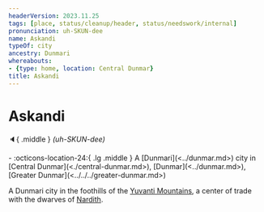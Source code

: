 ```yaml
---
headerVersion: 2023.11.25
tags: [place, status/cleanup/header, status/needswork/internal]
pronunciation: uh-SKUN-dee
name: Askandi
typeOf: city
ancestry: Dunmari
whereabouts:
- {type: home, location: Central Dunmar}
title: Askandi
---
```

# Askandi
:speaker:{ .middle } *(uh-SKUN-dee)*  
<div class="grid cards ext-narrow-margin ext-one-column" markdown>
-    :octicons-location-24:{ .lg .middle } A [Dunmari](<../dunmar.md>) city in [Central Dunmar](<./central-dunmar.md>), [Dunmar](<../dunmar.md>), [Greater Dunmar](<../../../greater-dunmar.md>)  
</div>


A Dunmari city in the foothills of the [Yuvanti Mountains](<../../../yuvanti-mountains.md>), a center of trade with the dwarves of [Nardith](<../../nardith/nardith.md>). 

